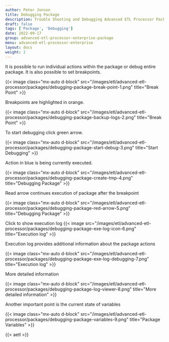 ```yaml
---
author: Peter Jonson
title: Debugging Package
description: Trouble Shooting and Debugging Advanced ETL Processor Packages
draft: false
tags: ['Package', 'Debugging']
date: 2022-09-17
group: advanced-etl-processor-enterprise-package
menu: advanced-etl-processor-enterprise
layout: docs
weight: 2
---
```


It is possible to run individual actions within the package or debug entire package. It is also possible to set breakpoints.

{{< image class="mx-auto d-block"  src="/images/etl/advanced-etl-processor/packages/debugging-package-break-point-1.png" title="Break Point" >}}

Breakpoints are highlighted in orange.

{{< image class="mx-auto d-block"  src="/images/etl/advanced-etl-processor/packages/debugging-package-backup-logs-2.png" title="Break Point" >}}

To start debugging click green arrow.

{{< image class="mx-auto d-block"  src="/images/etl/advanced-etl-processor/packages/debugging-package-start-debug-3.png" title="Start Debugging" >}}

Action in blue is being currently executed.

{{< image class="mx-auto d-block"  src="/images/etl/advanced-etl-processor/packages/debugging-package-create-tmp-4.png" title="Debugging Package" >}}

Read arrow continues execution of package after the breakpoint

{{< image class="mx-auto d-block"  src="/images/etl/advanced-etl-processor/packages/debugging-package-red-arrow-5.png" title="Debugging Package" >}}

Click to show execution log {{< image src="/images/etl/advanced-etl-processor/packages/debugging-package-exe-log-icon-6.png" title="Execution log" >}}

Execution log provides additional information about the package actions

{{< image class="mx-auto d-block"  src="/images/etl/advanced-etl-processor/packages/debugging-package-exe-log-debugging-7.png" title="Execution log" >}}

More detailed information

{{< image class="mx-auto d-block"  src="/images/etl/advanced-etl-processor/packages/debugging-package-log-viewer-8.png" title="More detailed information" >}}

Another important point is the current state of variables

{{< image class="mx-auto d-block"  src="/images/etl/advanced-etl-processor/packages/debugging-package-variables-9.png" title="Package Variables" >}}

{{< aetl >}}
